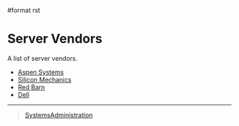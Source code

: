 \#format rst

Server Vendors
==============

A list of server vendors.

-   [Aspen Systems](https://www.aspsys.com/)
-   [Silicon Mechanics](http://www.siliconmechanics.com/)
-   [Red Barn](http://redbarnhpc.redbarncomputers.com/)
-   [Dell](http://www.dell.com/en-us/)

* * * * *

> [SystemsAdministration](../SystemsAdministration)
